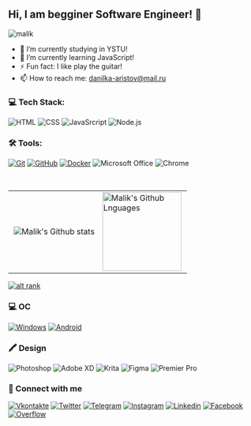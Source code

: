 ## Hi, I am begginer Software Engineer! 👋
 <p align="left"> <img src="https://komarev.com/ghpvc/?username=Daniel-Aristov&label=Views&color=blue&style=plastic" alt="malik" /> </p> 
 
- 🔭 I’m currently studying in YSTU!
- 🌱 I’m currently learning JavaScript!
- ⚡ Fun fact: I like play the guitar!
- 📫 How to reach me: danilka-aristov@mail.ru


### 💻 Tech Stack:
![HTML](https://img.shields.io/badge/-HTML-101010?style=for-the-badge&logo=html5)
![CSS](https://img.shields.io/badge/-CSS-101010?style=for-the-badge&logo=css3)
![JavaSrcript](https://img.shields.io/badge/-JavaScript-101010?style=for-the-badge&logo=JavaScript&logoColor=E9D54D)
![Node.js](https://img.shields.io/badge/-Node.js-101010?style=for-the-badge&logo=node.js)


### 🛠 Tools:
[![Git](https://img.shields.io/badge/-Git-101010?style=for-the-badge&logo=Git)](https://git-scm.com/)
[![GitHub](https://img.shields.io/badge/-GitHub-101010?style=for-the-badge&logo=github)](https://github.com/Daniel-Aristov)
[![Docker](https://img.shields.io/badge/-Docker-101010?style=for-the-badge&logo=Docker)](https://www.docker.com/)
![Microsoft Office](https://img.shields.io/badge/-Microsoft_Office-101010?style=for-the-badge&logo=microsoft-office&logoColor=#fa4b00)
![Chrome](https://img.shields.io/badge/-Chrome-101010?style=for-the-badge&logo=google-chrome&logoColor=#C7C4B9)


<br>
<table>
  <tr>
    <td>
      <img align="right"  src="https://github-readme-stats.vercel.app/api?username=Daniel-Aristov&show_icons=true&theme=dark" alt="Malik's Github stats"/>
    </td>
    <td>
      <img height="160em" align="left" alt="Malik's Github Lnguages" src="https://github-readme-stats.vercel.app/api/top-langs/?username=Daniel-Aristov&layout=compact&theme=dark"/>
    </td>
  </tr>
</table>

[![alt rank](https://www.codewars.com/users/Daniel_Ari/badges/large)](https://www.codewars.com/users/Daniel_Ari) 


### 💻 ОС
[![Windows](https://img.shields.io/badge/Windows-0078D6?style=for-the-badge&logo=windows&logoColor=white)](https://www.microsoft.com/ru-ru/windows?r=1)
[![Android](https://img.shields.io/badge/Android-3DDC84?style=for-the-badge&logo=android&logoColor=white)](https://www.android.com/)

### 🖍 Design
![Photoshop](https://img.shields.io/badge/Adobe%20Photoshop-31A8FF?style=for-the-badge&logo=Adobe%20Photoshop&logoColor=black)
![Adobe XD](https://img.shields.io/badge/Adobe%20XD-470137?style=for-the-badge&logo=Adobe%20XD&logoColor=#FF61F6)
![Krita](https://img.shields.io/badge/Krita-203759?style=for-the-badge&logo=krita&logoColor=EEF37B)
![Figma](https://img.shields.io/badge/Figma-F24E1E?style=for-the-badge&logo=figma&logoColor=white)
![Premier Pro](https://img.shields.io/badge/Adobe%20Premiere%20Pro-9999FF?style=for-the-badge&logo=Adobe%20Premiere%20Pro&logoColor=white)

### 🔗 Connect with me
[![Vkontakte](https://img.shields.io/badge/-vkontakte-101010?style=for-the-badge&logo=Vk)](https://vk.com/daniilka_aristov)
[![Twitter](https://img.shields.io/badge/-twitter-101010?style=for-the-badge&logo=Twitter)](https://twitter.com/Daniel_Aristov2)
[![Telegram](https://img.shields.io/badge/-Telegram-101010?style=for-the-badge&logo=Telegram)](https://t.me/daniel_aristov)
[![Instagram](https://img.shields.io/badge/-Instagram-101010?style=for-the-badge&logo=Instagram)](https://www.instagram.com/daniil_aristov/)
[![Linkedin](https://img.shields.io/badge/-Linkedin-101010?style=for-the-badge&logo=Linkedin)](https://www.linkedin.com/in/daniil-aristov/)
[![Facebook](https://img.shields.io/badge/-Facebook-101010?style=for-the-badge&logo=Facebook)](https://www.facebook.com/DanielAri2002)
[![Overflow](https://img.shields.io/badge/-Overflow-101010?style=for-the-badge&logo=stack-overflow)](https://stackoverflow.com/users/17448230/danielaristov)
